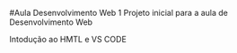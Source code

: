 #Aula Desenvolvimento Web 1
Projeto inicial para a aula de Desenvolvimento Web

Intodução ao HMTL e VS CODE 

